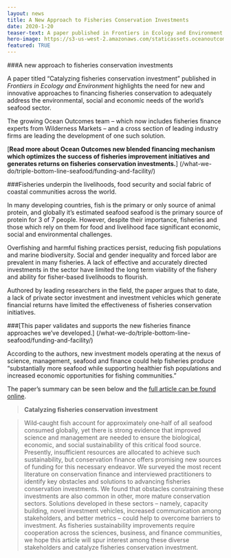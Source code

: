 ```yaml
---
layout: news
title: A New Approach to Fisheries Conservation Investments
date: 2020-1-20
teaser-text: A paper published in Frontiers in Ecology and Environment highlights obstacles in fisheries conservation and underscores the need for new approaches to fisheries investments.
hero-image: https://s3-us-west-2.amazonaws.com/staticassets.oceanoutcomes.org/news+and+analysis/hero+images/catalyzing-fisheries-conservation-investment-hero.jpg
featured: TRUE
---
```

###A new approach to fisheries conservation investments

A paper titled “Catalyzing fisheries conservation investment” published in *Frontiers in Ecology and Environment* highlights the need for new and innovative approaches to financing fisheries conservation to adequately address the environmental, social and economic needs of the world’s seafood sector. 

The growing Ocean Outcomes team – which now includes fisheries finance experts from Wilderness Markets – and a cross section of leading industry firms are leading the development of one such solution.
 
[**Read more about Ocean Outcomes new blended financing mechanism which optimizes the success of fisheries improvement initiatives and generates returns on fisheries conservation investments.**] (/what-we-do/triple-bottom-line-seafood/funding-and-facility/)
 
###Fisheries underpin the livelihoods, food security and social fabric of coastal communities across the world. 

In many developing countries, fish is the primary or only source of animal protein, and globally it’s estimated seafood seafood is the primary source of protein for 3 of 7 people. However, despite their importance, fisheries and those which rely on them for food and livelihood face significant economic, social and environmental challenges. 

Overfishing and harmful fishing practices persist, reducing fish populations and marine biodiversity. Social and gender inequality and forced labor are prevalent in many fisheries. A lack of effective and accurately directed investments in the sector have limited the long term viability of the fishery and ability for fisher-based livelihoods to flourish.

Authored by leading researchers in the field, the paper argues that to date, a lack of private sector investment and investment vehicles which generate financial returns have limited the effectiveness of fisheries conservation initiatives. 

###[This paper validates and supports the new fisheries finance approaches we’ve developed.] (/what-we-do/triple-bottom-line-seafood/funding-and-facility/)

According to the authors, new investment models operating at the nexus of science, management, seafood and finance could help fisheries produce “substantially more seafood while supporting healthier fish populations and increased economic opportunities for fishing communities.”

The paper’s summary can be seen below and the <a href="https://esajournals.onlinelibrary.wiley.com/doi/abs/10.1002/fee.2147" target="_blank">full article can be found online</a>.

> **Catalyzing fisheries conservation investment**

> Wild‐caught fish account for approximately one‐half of all seafood consumed globally, yet there is strong evidence that improved science and management are needed to ensure the biological, economic, and social sustainability of this critical food source. Presently, insufficient resources are allocated to achieve such sustainability, but conservation finance offers promising new sources of funding for this necessary endeavor. We surveyed the most recent literature on conservation finance and interviewed practitioners to identify key obstacles and solutions to advancing fisheries conservation investments. We found that obstacles constraining these investments are also common in other, more mature conservation sectors. Solutions developed in these sectors – namely, capacity building, novel investment vehicles, increased communication among stakeholders, and better metrics – could help to overcome barriers to investment. As fisheries sustainability improvements require cooperation across the sciences, business, and finance communities, we hope this article will spur interest among these diverse stakeholders and catalyze fisheries conservation investment.
